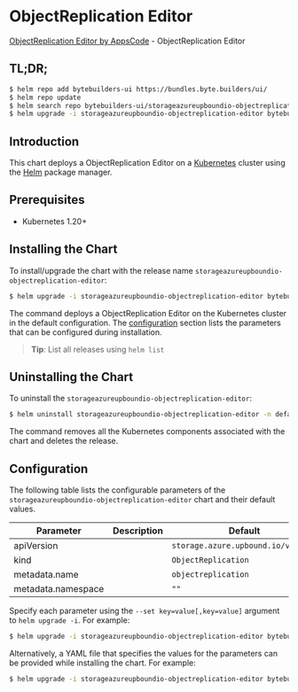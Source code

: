 # ObjectReplication Editor

[ObjectReplication Editor by AppsCode](https://byte.builders) - ObjectReplication Editor

## TL;DR;

```bash
$ helm repo add bytebuilders-ui https://bundles.byte.builders/ui/
$ helm repo update
$ helm search repo bytebuilders-ui/storageazureupboundio-objectreplication-editor --version=v0.4.18
$ helm upgrade -i storageazureupboundio-objectreplication-editor bytebuilders-ui/storageazureupboundio-objectreplication-editor -n default --create-namespace --version=v0.4.18
```

## Introduction

This chart deploys a ObjectReplication Editor on a [Kubernetes](http://kubernetes.io) cluster using the [Helm](https://helm.sh) package manager.

## Prerequisites

- Kubernetes 1.20+

## Installing the Chart

To install/upgrade the chart with the release name `storageazureupboundio-objectreplication-editor`:

```bash
$ helm upgrade -i storageazureupboundio-objectreplication-editor bytebuilders-ui/storageazureupboundio-objectreplication-editor -n default --create-namespace --version=v0.4.18
```

The command deploys a ObjectReplication Editor on the Kubernetes cluster in the default configuration. The [configuration](#configuration) section lists the parameters that can be configured during installation.

> **Tip**: List all releases using `helm list`

## Uninstalling the Chart

To uninstall the `storageazureupboundio-objectreplication-editor`:

```bash
$ helm uninstall storageazureupboundio-objectreplication-editor -n default
```

The command removes all the Kubernetes components associated with the chart and deletes the release.

## Configuration

The following table lists the configurable parameters of the `storageazureupboundio-objectreplication-editor` chart and their default values.

|     Parameter      | Description |                    Default                    |
|--------------------|-------------|-----------------------------------------------|
| apiVersion         |             | <code>storage.azure.upbound.io/v1beta1</code> |
| kind               |             | <code>ObjectReplication</code>                |
| metadata.name      |             | <code>objectreplication</code>                |
| metadata.namespace |             | <code>""</code>                               |


Specify each parameter using the `--set key=value[,key=value]` argument to `helm upgrade -i`. For example:

```bash
$ helm upgrade -i storageazureupboundio-objectreplication-editor bytebuilders-ui/storageazureupboundio-objectreplication-editor -n default --create-namespace --version=v0.4.18 --set apiVersion=storage.azure.upbound.io/v1beta1
```

Alternatively, a YAML file that specifies the values for the parameters can be provided while
installing the chart. For example:

```bash
$ helm upgrade -i storageazureupboundio-objectreplication-editor bytebuilders-ui/storageazureupboundio-objectreplication-editor -n default --create-namespace --version=v0.4.18 --values values.yaml
```
